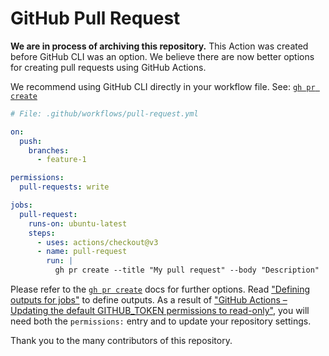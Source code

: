 # GitHub Pull Request

**We are in process of archiving this repository.** This Action was created before GitHub CLI was an option. We believe there are now better options for creating pull requests using GitHub Actions.

We recommend using GitHub CLI directly in your workflow file.
See: [`gh pr create`](https://cli.github.com/manual/gh_pr_create)

```yaml
# File: .github/workflows/pull-request.yml

on:
  push:
    branches:
      - feature-1

permissions:
  pull-requests: write

jobs:
  pull-request:
    runs-on: ubuntu-latest
    steps:
      - uses: actions/checkout@v3
      - name: pull-request
        run: |
          gh pr create --title "My pull request" --body "Description"
```

Please refer to the [`gh pr create`](https://cli.github.com/manual/gh_pr_create) docs for further options. Read ["Defining outputs for jobs"](https://docs.github.com/en/actions/using-jobs/defining-outputs-for-jobs) to define outputs. As a result of ["GitHub Actions – Updating the default GITHUB_TOKEN permissions to read-only"](https://github.blog/changelog/2023-02-02-github-actions-updating-the-default-github_token-permissions-to-read-only/), you will need both the `permissions:` entry and to update your repository settings.

Thank you to the many contributors of this repository.
